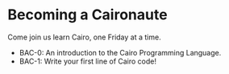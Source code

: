 # Becoming a Caironaute

Come join us learn Cairo, one Friday at a time.

- BAC-0: An introduction to the Cairo Programming Language.
- BAC-1: Write your first line of Cairo code!